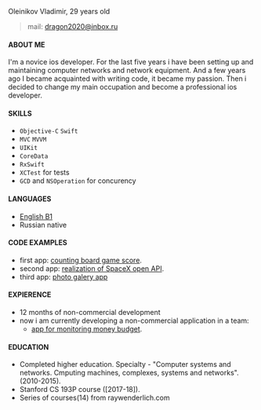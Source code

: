 Oleinikov Vladimir, 29 years old
>mail: dragon2020@inbox.ru

#### ABOUT ME
   I'm a novice ios developer. For the last five years i have been setting up and maintaining computer networks and network equipment. And a few years ago I became acquainted with writing code, it became my passion. Then i decided to change my main occupation and become a professional ios developer.

#### SKILLS
   - `Objective-C`  `Swift` 
   - `MVC`  `MVVM`
   - `UIKit`
   - `CoreData` 
   -  `RxSwift`
   - `XCTest` for tests
   - `GCD` and `NSOperation` for concurency
 
   
#### LANGUAGES
   - [English B1](https://efset.org/cert/b3dT26)
   - Russian native

#### CODE EXAMPLES
   - first app: [counting board game score](https://github.com/virustyt/GameCounter).
   - second app: [realization of SpaceX open API](https://github.com/virustyt/SpaceXOpenAPIRealization).
   - third app: [photo galery app](https://github.com/virustyt/MyThirdApp-PhotoGalery)
   
#### EXPIERENCE
   - 12 months of non-commercial development
   - now i am currently developing a non-commercial application in a team:
      - [app for monitoring money budget](https://github.com/virustyt/FinanceAdvisor).

#### EDUCATION
   - Completed higher education. Specialty - "Computer systems and networks. Сmputing machines, complexes, systems and networks". (2010-2015).
   - Stanford CS 193P course ([2017-18]).
   - Series of courses(14) from raywenderlich.com
